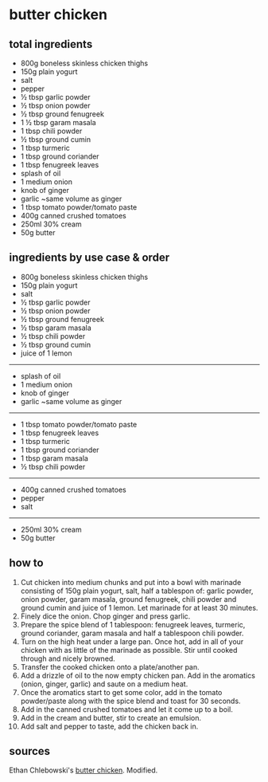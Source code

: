 # butter chicken

## total ingredients

- 800g boneless skinless chicken thighs
- 150g plain yogurt
- salt
- pepper
- ½ tbsp garlic powder
- ½ tbsp onion powder
- ½ tbsp ground fenugreek
- 1 ½ tbsp garam masala
- 1 tbsp chili powder
- ½ tbsp ground cumin
- 1 tbsp turmeric
- 1 tbsp ground coriander
- 1 tbsp fenugreek leaves
- splash of oil
- 1 medium onion
- knob of ginger
- garlic ~same volume as ginger
- 1 tbsp tomato powder/tomato paste
- 400g canned crushed tomatoes
- 250ml 30% cream
- 50g butter

## ingredients by use case & order

- 800g boneless skinless chicken thighs
- 150g plain yogurt
- salt
- ½ tbsp garlic powder
- ½ tbsp onion powder
- ½ tbsp ground fenugreek
- ½ tbsp garam masala
- ½ tbsp chili powder
- ½ tbsp ground cumin
- juice of 1 lemon

---

- splash of oil
- 1 medium onion
- knob of ginger
- garlic ~same volume as ginger

---

- 1 tbsp tomato powder/tomato paste
- 1 tbsp fenugreek leaves
- 1 tbsp turmeric
- 1 tbsp ground coriander
- 1 tbsp garam masala
- ½ tbsp chili powder

---

- 400g canned crushed tomatoes
- pepper
- salt

---

- 250ml 30% cream
- 50g butter

## how to

1. Cut chicken into medium chunks and put into a bowl with marinade consisting of 150g plain yogurt, salt, half a tablespon of: garlic powder, onion powder, garam masala, ground fenugreek, chili powder and ground cumin and juice of 1 lemon. Let marinade for at least 30 minutes.
2. Finely dice the onion. Chop ginger and press garlic.
3. Prepare the spice blend of 1 tablespoon: fenugreek leaves, turmeric, ground coriander, garam masala and half a tablespoon chili powder.
4. Turn on the high heat under a large pan. Once hot, add in all of your chicken with as little of the marinade as possible. Stir until cooked through and nicely browned.
5. Transfer the cooked chicken onto a plate/another pan.
6. Add a drizzle of oil to the now empty chicken pan. Add in the aromatics (onion, ginger, garlic) and saute on a medium heat.
7. Once the aromatics start to get some color, add in the tomato powder/paste along with the spice blend and toast for 30 seconds.
8. Add in the canned crushed tomatoes and let it come up to a boil.
9. Add in the cream and butter, stir to create an emulsion.
10. Add salt and pepper to taste, add the chicken back in.

## sources

Ethan Chlebowski's [butter chicken](https://www.youtube.com/watch?v=K9Whv0oVMUw). Modified.

